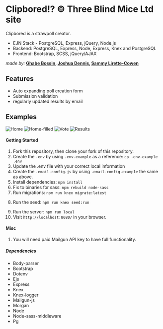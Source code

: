 # Clipbored!? © Three Blind Mice Ltd site

Clipbored is a strawpoll creator.
- EJN Stack - PostgreSQL, Express, jQuery, Node.js
- Backend: PostgreSQL, Express, Node, Express, Knex and PostgreSQL
- Frontend: Bootstrap, SCSS, jQuery/AJAX

*made by:* **[Ghabe Bossin](https://github.com/ringringlemurpants), [Joshua Dennis](https://github.com/floydianslips), [Sammy Lirette-Cowen](https://github.com/SammyLiretteCowen)**

## Features

- Auto expanding poll creation form
- Submission validation
- regularly updated results by email

## Examples

![Home](readme_screens/home.png)
![Home-filled](readme_screens/home-filled.png)
![Vote](readme_screens/vote.png)
![Results](readme_screens/results.png)

#### Getting Started

1. Fork this repository, then clone your fork of this repository.
2. Create the `.env` by using `.env.example` as a reference: `cp .env.example .env`
3. Update the .env file with your correct local information
4. Create the `.email-config.js` by using `.email-config.example` the same as above.
5. Install dependencies: `npm install`
6. Fix to binaries for sass: `npm rebuild node-sass`
7. Run migrations: `npm run knex migrate:latest`
  <!-- - Check the migrations folder to see what gets created in the DB -->
8. Run the seed: `npm run knex seed:run`
  <!-- - Check the seeds file to see what gets seeded in the DB -->
9. Run the server: `npm run local`
10. Visit `http://localhost:8080/` in your browser.

#### Misc

 1. You will need paid Mailgun API key to have full functionality.

##### Dependencies

- Body-parser
- Bootstrap
- Dotenv
- Ejs
- Express
- Knex
- Knex-logger
- Mailgun-js
- Morgan
- Node
- Node-sass-middleware
- Pg
